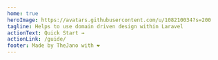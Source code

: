 ```yaml
---
home: true
heroImage: https://avatars.githubusercontent.com/u/108210034?s=200
tagline: Helps to use domain driven design within Laravel
actionText: Quick Start →
actionLink: /guide/
footer: Made by TheJano with ❤️
---
```

